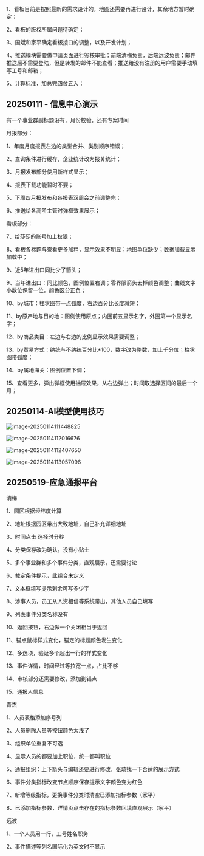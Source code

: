 1、看板目前是按照最新的需求设计的，地图还需要再进行设计，其余地方暂时确定；

2、看板的版权所属问题待确定；

3、国斌和家平确定看板接口的调整，以及开发计划；

4、推送模块需要做申请页面进行签核审批；前端清梅负责，后端远波负责；邮件推送后不需要登陆，但是转发的邮件不能查看；推送给没有注册的用户需要手动填写工号和邮箱；

5、计算标准，加总完四舍五入；



## 20250111 - 信息中心演示

有一个事业群副标题没有，月份校验，还有专案时间

月报部分：

1、年度月度报表左边的类型合并、类别顺序错误；

2、查询条件进行缓存，企业统计改为报关统计；

3、月报发布部分使用新样式显示；

4、报表下载功能暂时不要；

5、下周四月报发布和各报表双周会之前调整完；

6、推送给各高阶主管时弹框效果展示；

看板部分：

7、给莎莎的账号加上权限；

8、看板各标题与查看更多加粗，显示效果不明显；地图单位缺少；数据加载显示加载中；

9、近5年进出口同比少了箭头；

9、当年进出口：同比颜色，图例位置右调；零界限箭头去掉颜色调整；曲线文字小数位保留一位，颜色区分正负；

10、by城市：柱状图带一点弧度，右边百分比长度减短；

11、by原产地与目的地：图例使用原点；内圈前五显示名字，外圈第一个显示名字；

12、by商品类目：左边与右边的比例显示效果需要调整；

13、by贸易方式：纳统与不纳统百分比*100，数字改为整数，加上千分位；柱状图带弧度；

14、by属地海关：图例位置下调；

15、查看更多，弹出弹框使用抽屉效果，从右边弹出；时间取选择区间的最后一个月；



## 20250114-AI模型使用技巧

![image-20250114111448825](C:\Users\x2008399\AppData\Roaming\Typora\typora-user-images\image-20250114111448825.png)

![image-20250114112016676](C:\Users\x2008399\AppData\Roaming\Typora\typora-user-images\image-20250114112016676.png)

![image-20250114112407650](C:\Users\x2008399\AppData\Roaming\Typora\typora-user-images\image-20250114112407650.png)

![image-20250114113057096](C:\Users\x2008399\AppData\Roaming\Typora\typora-user-images\image-20250114113057096.png)

## 20250519-应急通报平台

清梅

1、园区根据经纬度计算

2、地址根据园区带出大致地址，自己补充详细地址

3、时间点击 选择时分秒

4、分类保存改为确认，没有小贴士

5、多个事业群和多个事件分类，直观展示，还需要讨论

6、裁定条件提示，此组合未定义

7、文本框填写提示剩余可写多少字

8、涉事人员，员工从人资相信等系统带出，其他人员自己填写

9、列表事件分类名称没有

10、返回按钮，右边做一个关闭相当于返回

11、锚点鼠标样式变化，锚定的标题颜色发生变化

12、多选项，验证多个超出一行的样式变化

13、事件详情，时间经过等拉宽一点，占比不够

14、审核部分还需要修改，添加到锚点

15、通报人信息



青杰

1、人员表格添加序号列

2、人员删除人员等按钮颜色太浅了

3、组织单位重复不可选

4、显示人员的都要加上职位，统一都叫职位

5、通报组织：上下箭头与编辑还要进行修改，张琦找一下合适的展示方式

6、事件分类指标改变节点顺序保存提示文字颜色变为红色

7、新增等级指标，更换事件分类时清空已添加指标参数（家平）

8、已添加指标参数，详情页点击存在的指标参数回填直观展示（家平）



远波

1、一个人员用一行，工号姓名职务

2、事件描述等列名国际化为英文时不显示

